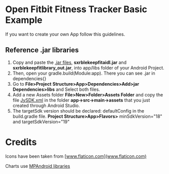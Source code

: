 # Open Fitbit Fitness Tracker Basic Example

If you want to create your own App follow this guidelines.

## Reference .jar libraries
1. Copy and paste the [.jar files](https://github.com/daniel-android-app-examples/open-fitbit-fitness-tracker-basicexample/tree/master/app/libs),
 **sxrblekeepfitaidl.jar** and **sxrblekeepfitlibrary_out.jar**, into app/libs folder of your Android Project.
2. Then, open your gradle.build(Module:app). There you can see .jar in dependencies{}
3. Go to **File>Project** **Structure>App>Dependencies>Add>jar** **Dependencies>libs** and Select both files.
4. Add a new Assets folder **File>New>Folder>Assets Folder** and copy the file [JySDK.xml](https://github.com/daniel-android-app-examples/open-fitbit-fitness-tracker-basicexample/tree/master/app/src/main/assets) 
in the folder **app->src->main->assets** that you just created through Android Studio.
5. The targetSdk version should be declared: defaultConfig in the build.gradle file. **Project Structure>App>Flavors>** minSdkVersion="18" and targetSdkVersion="19"

# Credits
Icons have been taken from [www.flaticon.com](www.flaticon.com)

Charts use [MPAndroid libraries](https://github.com/PhilJay/MPAndroidChart)
